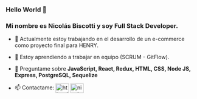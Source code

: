 ### Hello World 👋


### Mi nombre es Nicolás Biscotti y soy Full Stack Developer. 


- 🔭 Actualmente estoy trabajando en el desarrollo de un e-commerce como proyecto final para HENRY.
- 🌱 Estoy aprendiendo a trabajar en equipo (SCRUM - GitFlow).
- 💬 Preguntame sobre  **JavaScript, React, Redux, HTML, CSS, Node JS, Express, PostgreSQL, Sequelize**

- 📫 Contactame: <a href="https://linkedin.com/in/nicolas-biscotti/" target="_blank"><img align="center" src="https://cdn.jsdelivr.net/npm/simple-icons@3.0.1/icons/linkedin.svg" alt="https://linkedin.com/in/nicolas-biscotti/" height="25" width="35" /></a> <a href="mailto:nicolas.biscotti@gmail.com" target="_blank"><img align="center" src="https://cdn.jsdelivr.net/npm/simple-icons@3.0.1/icons/gmail.svg" alt="nicolas.biscotti@gmail.com" height="25" width="35" /></a> 


